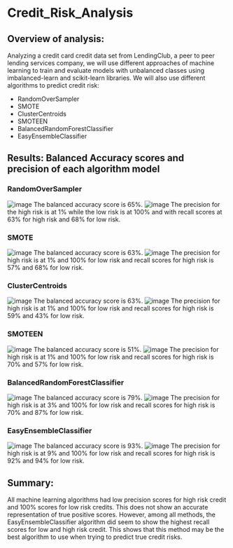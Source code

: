 # Credit_Risk_Analysis

## Overview of analysis:
Analyzing a credit card credit data set from LendingClub, a peer to peer lending services company, we will use different approaches of machine learning to train and evaluate models with unbalanced classes using imbalanced-learn and scikit-learn libraries. We will also use different algorithms to predict credit risk:
- RandomOverSampler
- SMOTE
- ClusterCentroids
- SMOTEEN
- BalancedRandomForestClassifier
- EasyEnsembleClassifier

## Results: Balanced Accuracy scores and precision of each algorithm model
### RandomOverSampler
![image](https://user-images.githubusercontent.com/96352427/167324024-02b6a31c-afab-48de-a770-38276d4596ac.png)
The balanced accuracy score is 65%.
![image](https://user-images.githubusercontent.com/96352427/167335777-21e9acc6-5dc6-426a-8862-14c310c0342c.png)
The precision for the high risk is at 1% while the low risk is at 100% and with recall scores at 63% for high risk and 68% for low risk.

### SMOTE
![image](https://user-images.githubusercontent.com/96352427/167336117-2a008c84-13be-488d-ae26-3c5a19aef29c.png)
The balanced accuracy score is 63%.
![image](https://user-images.githubusercontent.com/96352427/167336173-a1137b59-9aae-481d-9e80-8d1a3b32f275.png)
The precision for high risk is at 1% and 100% for low risk and recall scores for high risk is 57% and 68% for low risk.

### ClusterCentroids
![image](https://user-images.githubusercontent.com/96352427/167336629-47bfb257-1947-4037-a4a2-ebff13e43fbe.png)
The balanced accuracy score is 63%.
![image](https://user-images.githubusercontent.com/96352427/167336696-61567fa9-d072-476e-8383-14eaaf1c6230.png)
The precision for high risk is at 1% and 100% for low risk and recall scores for high risk is 59% and 43% for low risk.

### SMOTEEN
![image](https://user-images.githubusercontent.com/96352427/167336779-4aa287cf-c203-4254-b0a7-4b2f8a9adf10.png)
The balanced accuracy score is 51%.
![image](https://user-images.githubusercontent.com/96352427/167336814-c3a03a95-4148-4119-9ab8-14f0cc0d867a.png)
The precision for high risk is at 1% and 100% for low risk and recall scores for high risk is 70% and 57% for low risk.

### BalancedRandomForestClassifier
![image](https://user-images.githubusercontent.com/96352427/167336913-d88e651e-15ea-4952-9b6e-429eff1976fd.png)
The balanced accuracy score is 79%.
![image](https://user-images.githubusercontent.com/96352427/167336943-8d9c824e-e1fc-47c4-a8af-8512e5377c5e.png)
The precision for high risk is at 3% and 100% for low risk and recall scores for high risk is 70% and 87% for low risk.

### EasyEnsembleClassifier
![image](https://user-images.githubusercontent.com/96352427/167336993-2b4725e5-c3f8-4607-ba69-bce58dffe92d.png)
The balanced accuracy score is 93%.
![image](https://user-images.githubusercontent.com/96352427/167337033-3bfbbad2-5d46-4a1b-8282-82f5937e7761.png)
The precision for high risk is at 9% and 100% for low risk and recall scores for high risk is 92% and 94% for low risk.

## Summary:
All machine learning algorithms had low precision scores for high risk credit and 100% scores for low risk credits. This does not show an accurate representation of true positive scores. However, among all methods, the EasyEnsembleClassifier algorithm did seem to show the highest recall scores for low and high risk credit. This shows that this method may be the best algorithm to use when trying to predict true credit risks. 

